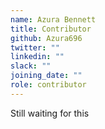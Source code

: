 ```yaml
---
name: Azura Bennett
title: Contributor
github: Azura696
twitter: ""
linkedin: ""
slack: ""
joining_date: ""
role: contributor
---
```


Still waiting for this
